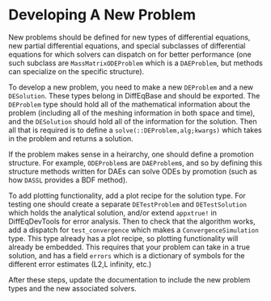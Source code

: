 # Developing A New Problem

New problems should be defined for new types of differential equations, new partial
differential equations, and special subclasses of differential equations for which
solvers can dispatch on for better performance (one such subclass are `MassMatrixODEProblem`
which is a `DAEProblem`, but methods can specialize on the specific structure).

To develop a new problem, you need to make a new `DEProblem` and a new `DESolution`.
These types belong in DiffEqBase and should be exported.
The `DEProblem` type should hold all of the mathematical information about the
problem (including all of the meshing information in both space and time),
and the `DESolution` should hold all of the information for the solution.
Then all that is required is to define a `solve(::DEProblem,alg;kwargs)`
which takes in the problem and returns a solution.

If the problem makes sense in a heirarchy, one should define a promotion structure.
For example, `ODEProblem`s are `DAEProblem`s, and so by defining this structure
methods written for DAEs can solve ODEs by promotion (such as how `DASSL` provides
a BDF method).

To add plotting functionality, add a plot recipe for the solution type.
For testing one should create a
separate `DETestProblem` and `DETestSolution` which holds the analytical
solution, and/or extend `appxtrue!` in DiffEqDevTools for error analysis.
Then to check that the algorithm works, add a dispatch for `test_convergence`
which makes a `ConvergenceSimulation` type. This type already has a plot recipe, so
plotting functionality will already be embedded. This requires that your
problem can take in a true solution, and has a field `errors` which is a
dictionary of symbols for the different error estimates (L2,L infinity, etc.)

After these steps, update the documentation to include the new problem types and
the new associated solvers.
